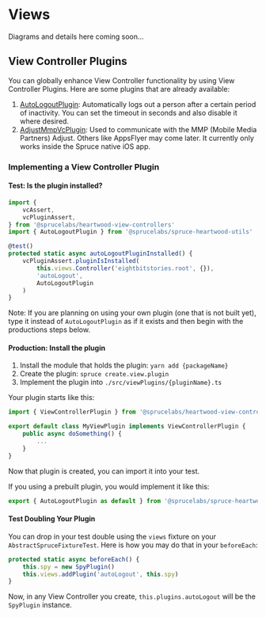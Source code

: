 # Views

Diagrams and details here coming soon...

## View Controller Plugins

You can globally enhance View Controller functionality by using View Controller Plugins. Here are some plugins that are already available:

1. [AutoLogoutPlugin](https://www.npmjs.com/package/@sprucelabs/spruce-heartwood-utils): Automatically logs out a person after a certain period of inactivity. You can set the timeout in seconds and also disable it where desired.
2. [AdjustMmpVcPlugin](https://www.npmjs.com/package/@sprucelabs/spruce-mmp-vc-plugin): Used to communicate with the MMP (Mobile Media Partners) Adjust. Others like AppsFlyer may come later. It currently only works inside the Spruce native iOS app.

### Implementing a View Controller Plugin

#### Test: Is the plugin installed?

```ts
import {
    vcAssert,
    vcPluginAssert,
} from '@sprucelabs/heartwood-view-controllers'
import { AutoLogoutPlugin } from '@sprucelabs/spruce-heartwood-utils'

@test()
protected static async autoLogoutPluginInstalled() {
    vcPluginAssert.pluginIsInstalled(
        this.views.Controller('eightbitstories.root', {}),
        'autoLogout',
        AutoLogoutPlugin
    )
}
```

Note: If you are planning on using your own plugin (one that is not built yet), type it instead of `AutoLogoutPlugin` as if it exists and then begin with the productions steps below.

#### Production: Install the plugin

1. Install the module that holds the plugin: `yarn add {packageName}`
2. Create the plugin: `spruce create.view.plugin`
3. Implement the plugin into `./src/viewPlugins/{pluginName}.ts`

Your plugin starts like this:

```ts
import { ViewControllerPlugin } from '@sprucelabs/heartwood-view-controllers'

export default class MyViewPlugin implements ViewControllerPlugin {
    public async doSomething() {
        ...
    }
}
```

Now that plugin is created, you can import it into your test.

If you using a prebuilt plugin, you would implement it like this:

```ts
export { AutoLogoutPlugin as default } from '@sprucelabs/spruce-heartwood-utils'
```

#### Test Doubling Your Plugin

You can drop in your test double using the `views` fixture on your `AbstractSpruceFixtureTest`. Here is how you may do that in your `beforeEach`:

```ts
protected static async beforeEach() {
    this.spy = new SpyPlugin()
    this.views.addPlugin('autoLogout', this.spy)
}
```

Now, in any View Controller you create, `this.plugins.autoLogout` will be the `SpyPlugin` instance.
